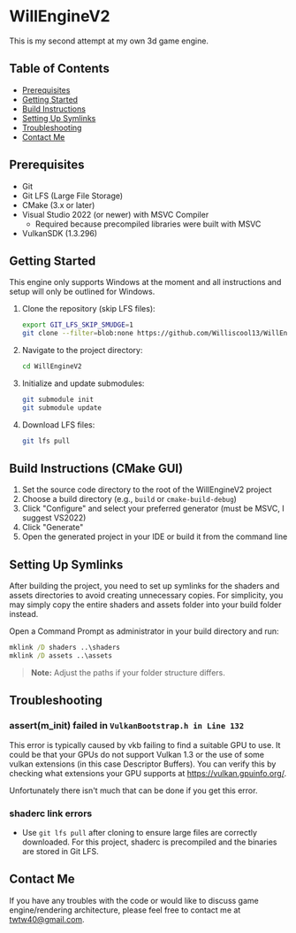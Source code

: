 # WillEngineV2

This is my second attempt at my own 3d game engine.

## Table of Contents
- [Prerequisites](#prerequisites)
- [Getting Started](#getting-started)
- [Build Instructions](#build-instructions-cmake-gui)
- [Setting Up Symlinks](#setting-up-symlinks)
- [Troubleshooting](#troubleshooting)
- [Contact Me](#contact-me)

## Prerequisites

- Git
- Git LFS (Large File Storage)
- CMake (3.x or later)
- Visual Studio 2022 (or newer) with MSVC Compiler
    - Required because precompiled libraries were built with MSVC
- VulkanSDK (1.3.296)

## Getting Started

This engine only supports Windows at the moment and all instructions and setup will only be outlined for Windows.

1. Clone the repository (skip LFS files):
   ```sh
   export GIT_LFS_SKIP_SMUDGE=1
   git clone --filter=blob:none https://github.com/Williscool13/WillEngineV2.git
   ```
  

2. Navigate to the project directory:
   ```sh
   cd WillEngineV2
   ```

3. Initialize and update submodules:
   ```sh
   git submodule init
   git submodule update
   ```

4. Download LFS files:

   ```sh
   git lfs pull
   ```

## Build Instructions (CMake GUI)

1. Set the source code directory to the root of the WillEngineV2 project
2. Choose a build directory (e.g., `build` or `cmake-build-debug`)
3. Click "Configure" and select your preferred generator (must be MSVC, I suggest VS2022)
4. Click "Generate"
5. Open the generated project in your IDE or build it from the command line

## Setting Up Symlinks

After building the project, you need to set up symlinks for the shaders and assets directories to avoid creating unnecessary copies. 
For simplicity, you may simply copy the entire shaders and assets folder into your build folder instead.

Open a Command Prompt as administrator in your build directory and run:

```cmd
mklink /D shaders ..\shaders
mklink /D assets ..\assets
```

> **Note:** Adjust the paths if your folder structure differs.

## Troubleshooting

### assert(m_init) failed in `VulkanBootstrap.h in Line 132`

This error is typically caused by vkb failing to find a suitable GPU to use. It could be that your GPUs do not support Vulkan 1.3 or the use of some vulkan extensions (in this case Descriptor Buffers).
You can verify this by checking what extensions your GPU supports at https://vulkan.gpuinfo.org/.

Unfortunately there isn't much that can be done if you get this error. 

### shaderc link errors

- Use `git lfs pull` after cloning to ensure large files are correctly downloaded. For this project, shaderc is precompiled and the binaries are stored in Git LFS.

## Contact Me

If you have any troubles with the code or would like to discuss game engine/rendering architecture, please feel free to contact me at twtw40@gmail.com.
